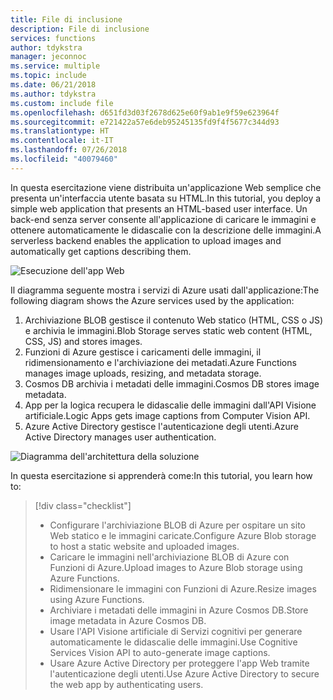 ```yaml
---
title: File di inclusione
description: File di inclusione
services: functions
author: tdykstra
manager: jeconnoc
ms.service: multiple
ms.topic: include
ms.date: 06/21/2018
ms.author: tdykstra
ms.custom: include file
ms.openlocfilehash: d651fd3d03f2678d625e60f9ab1e9f59e623964f
ms.sourcegitcommit: e721422a57e6deb95245135fd9f4f5677c344d93
ms.translationtype: HT
ms.contentlocale: it-IT
ms.lasthandoff: 07/26/2018
ms.locfileid: "40079460"
---
```

<span data-ttu-id="5c544-103">In questa esercitazione viene distribuita un'applicazione Web semplice che presenta un'interfaccia utente basata su HTML.</span><span class="sxs-lookup"><span data-stu-id="5c544-103">In this tutorial, you deploy a simple web application that presents an HTML-based user interface.</span></span> <span data-ttu-id="5c544-104">Un back-end senza server consente all'applicazione di caricare le immagini e ottenere automaticamente le didascalie con la descrizione delle immagini.</span><span class="sxs-lookup"><span data-stu-id="5c544-104">A serverless backend enables the application to upload images and automatically get captions describing them.</span></span>

![Esecuzione dell'app Web](media/functions-first-serverless-web-app/0-app-screenshot-finished.png)

<span data-ttu-id="5c544-106">Il diagramma seguente mostra i servizi di Azure usati dall'applicazione:</span><span class="sxs-lookup"><span data-stu-id="5c544-106">The following diagram shows the Azure services used by the application:</span></span>

1. <span data-ttu-id="5c544-107">Archiviazione BLOB gestisce il contenuto Web statico (HTML, CSS o JS) e archivia le immagini.</span><span class="sxs-lookup"><span data-stu-id="5c544-107">Blob Storage serves static web content (HTML, CSS, JS) and stores images.</span></span>
2. <span data-ttu-id="5c544-108">Funzioni di Azure gestisce i caricamenti delle immagini, il ridimensionamento e l'archiviazione dei metadati.</span><span class="sxs-lookup"><span data-stu-id="5c544-108">Azure Functions manages image uploads, resizing, and metadata storage.</span></span>
3. <span data-ttu-id="5c544-109">Cosmos DB archivia i metadati delle immagini.</span><span class="sxs-lookup"><span data-stu-id="5c544-109">Cosmos DB stores image metadata.</span></span>
4. <span data-ttu-id="5c544-110">App per la logica recupera le didascalie delle immagini dall'API Visione artificiale.</span><span class="sxs-lookup"><span data-stu-id="5c544-110">Logic Apps gets image captions from Computer Vision API.</span></span>
5. <span data-ttu-id="5c544-111">Azure Active Directory gestisce l'autenticazione degli utenti.</span><span class="sxs-lookup"><span data-stu-id="5c544-111">Azure Active Directory manages user authentication.</span></span>

![Diagramma dell'architettura della soluzione](media/functions-first-serverless-web-app/0-architecture.jpg)

<span data-ttu-id="5c544-113">In questa esercitazione si apprenderà come:</span><span class="sxs-lookup"><span data-stu-id="5c544-113">In this tutorial, you learn how to:</span></span>
> [!div class="checklist"]
> * <span data-ttu-id="5c544-114">Configurare l'archiviazione BLOB di Azure per ospitare un sito Web statico e le immagini caricate.</span><span class="sxs-lookup"><span data-stu-id="5c544-114">Configure Azure Blob storage to host a static website and uploaded images.</span></span>
> * <span data-ttu-id="5c544-115">Caricare le immagini nell'archiviazione BLOB di Azure con Funzioni di Azure.</span><span class="sxs-lookup"><span data-stu-id="5c544-115">Upload images to Azure Blob storage using Azure Functions.</span></span>
> * <span data-ttu-id="5c544-116">Ridimensionare le immagini con Funzioni di Azure.</span><span class="sxs-lookup"><span data-stu-id="5c544-116">Resize images using Azure Functions.</span></span>
> * <span data-ttu-id="5c544-117">Archiviare i metadati delle immagini in Azure Cosmos DB.</span><span class="sxs-lookup"><span data-stu-id="5c544-117">Store image metadata in Azure Cosmos DB.</span></span>
> * <span data-ttu-id="5c544-118">Usare l'API Visione artificiale di Servizi cognitivi per generare automaticamente le didascalie delle immagini.</span><span class="sxs-lookup"><span data-stu-id="5c544-118">Use Cognitive Services Vision API to auto-generate image captions.</span></span>
> * <span data-ttu-id="5c544-119">Usare Azure Active Directory per proteggere l'app Web tramite l'autenticazione degli utenti.</span><span class="sxs-lookup"><span data-stu-id="5c544-119">Use Azure Active Directory to secure the web app by authenticating users.</span></span>